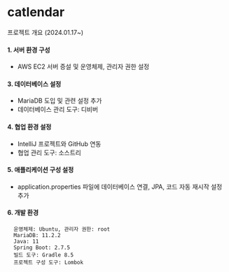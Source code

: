 # catlendar  
프로젝트 개요 (2024.01.17~)
#### 1. 서버 환경 구성
  - AWS EC2 서버 증설 및 운영체제, 관리자 권한 설정
#### 3. 데이터베이스 설정
  - MariaDB 도입 및 관련 설정 추가
  - 데이터베이스 관리 도구: 디비버
#### 4. 협업 환경 설정
  - IntelliJ 프로젝트와 GitHub 연동
  - 협업 관리 도구: 소스트리
#### 5. 애플리케이션 구성 설정
  - application.properties 파일에 데이터베이스 연결, JPA, 코드 자동 재시작 설정 추가
#### 6. 개발 환경
```
  운영체제: Ubuntu, 관리자 권한: root
  MariaDB: 11.2.2
  Java: 11
  Spring Boot: 2.7.5
  빌드 도구: Gradle 8.5
  프로젝트 구성 도구: Lombok
```
